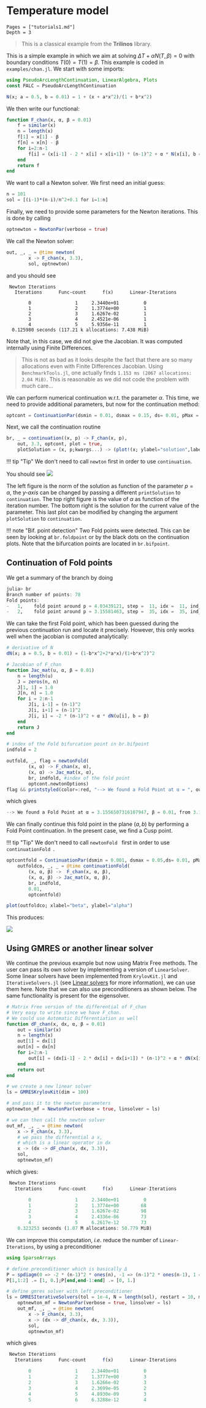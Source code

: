 # Temperature model

```@contents
Pages = ["tutorials1.md"]
Depth = 3
```

> This is a classical example from the **Trilinos** library.

This is a simple example in which we aim at solving $\Delta T+\alpha N(T,\beta)=0$ with boundary conditions $T(0) = T(1)=\beta$. This example is coded in `examples/chan.jl`. We start with some imports:

```julia
using PseudoArcLengthContinuation, LinearAlgebra, Plots
const PALC = PseudoArcLengthContinuation

N(x; a = 0.5, b = 0.01) = 1 + (x + a*x^2)/(1 + b*x^2)
```

We then write our functional:

```julia
function F_chan(x, α, β = 0.01)
	f = similar(x)
	n = length(x)
	f[1] = x[1] - β
	f[n] = x[n] - β
	for i=2:n-1
		f[i] = (x[i-1] - 2 * x[i] + x[i+1]) * (n-1)^2 + α * N(x[i], b = β)
	end
	return f
end
```
We want to call a Newton solver. We first need an initial guess:

```julia
n = 101
sol = [(i-1)*(n-i)/n^2+0.1 for i=1:n]
```

Finally, we need to provide some parameters for the Newton iterations. This is done by calling

```julia
optnewton = NewtonPar(verbose = true)
```

We call the Newton solver:

```julia
out, _, _ = @time newton(
		x -> F_chan(x, 3.3),
		sol, optnewton)
```
and you should see

```
 Newton Iterations 
   Iterations      Func-count      f(x)      Linear-Iterations

        0                1     2.3440e+01         0
        1                2     1.3774e+00         1
        2                3     1.6267e-02         1
        3                4     2.4521e-06         1
        4                5     5.9356e-11         1
  0.125980 seconds (117.21 k allocations: 7.438 MiB)
```

Note that, in this case, we did not give the Jacobian. It was computed internally using Finite Differences. 

> This is not as bad as it looks despite the fact that there are so many allocations even with Finite Differences Jacobian. Using `BenchmarkTools.jl`, one actually finds `1.153 ms (2067 allocations: 2.04 MiB)`. This is reasonable as we did not code the problem with much care...

We can perform numerical continuation w.r.t. the parameter $\alpha$. This time, we need to provide additional parameters, but now for the continuation method:

```julia
optcont = ContinuationPar(dsmin = 0.01, dsmax = 0.15, ds= 0.01, pMax = 4.1, newtonOptions = NewtonPar(tol = 1e-9))
```

Next, we call the continuation routine


```julia
br, _ = continuation((x, p) -> F_chan(x, p),
	out, 3.3, optcont, plot = true,
	plotSolution = (x, p;kwargs...) -> (plot!(x; ylabel="solution",label="",kwargs...)))
```

!!! tip "Tip"
    We don't need to call `newton` first in order to use `continuation`.

You should see
![](chan-ex.png)

The left figure is the norm of the solution as function of the parameter $p=\alpha$, the *y-axis* can be changed by passing a different `printSolution` to `continuation`. The top right figure is the value of $\alpha$ as function of the iteration number. The bottom right is the solution for the current value of the parameter. This last plot can be modified by changing the argument `plotSolution` to `continuation`.

!!! note "Bif. point detection"
    Two Fold points were detected. This can be seen by looking at `br.foldpoint` or by the black 	dots on the continuation plots. Note that the bifurcation points are located in `br.bifpoint`.


## Continuation of Fold points

We get a summary of the branch by doing

```julia
julia> br
Branch number of points: 78
Fold points:
-   1,    fold point around p ≈ 4.03439121, step =  11, idx =  11, ind_bif =   0
-   2,    fold point around p ≈ 3.15581463, step =  35, idx =  35, ind_bif =   0
```

We can take the first Fold point, which has been guessed during the previous continuation run and locate it precisely. However, this only works well when the jacobian is computed analytically:

```julia
# derivative of N
dN(x; a = 0.5, b = 0.01) = (1-b*x^2+2*a*x)/(1+b*x^2)^2

# Jacobian of F_chan
function Jac_mat(u, α, β = 0.01)
	n = length(u)
	J = zeros(n, n)
	J[1, 1] = 1.0
	J[n, n] = 1.0
	for i = 2:n-1
		J[i, i-1] = (n-1)^2
		J[i, i+1] = (n-1)^2
		J[i, i] = -2 * (n-1)^2 + α * dN(u[i], b = β)
	end
	return J
end

# index of the Fold bifurcation point in br.bifpoint
indfold = 2

outfold, _, flag = newtonFold(
		(x, α) -> F_chan(x, α),
		(x, α) -> Jac_mat(x, α),
		br, indfold, #index of the fold point
		optcont.newtonOptions)
flag && printstyled(color=:red, "--> We found a Fold Point at α = ", outfold.p, ", β = 0.01, from ", br.foldpoint[indfold].param, "\n")
```

which gives

```julia
--> We found a Fold Point at α = 3.1556507316107947, β = 0.01, from 3.155651011218501
```

We can finally continue this fold point in the plane $(a,b)$ by performing a Fold Point continuation. In the present case, we find a Cusp point.

!!! tip "Tip"
    We don't need to call `newtonFold ` first in order to use `continuationFold `.

```julia
optcontfold = ContinuationPar(dsmin = 0.001, dsmax = 0.05,ds= 0.01, pMax = 4.1, pMin = 0.)
	outfoldco, _, _ = @time continuationFold(
		(x, α, β) ->  F_chan(x, α, β),
		(x, α, β) -> Jac_mat(x, α, β),
		br, indfold,
		0.01,
		optcontfold)

plot(outfoldco; xlabel="beta", ylabel="alpha")
```

This produces:

![](chan-cusp.png)

## Using GMRES or another linear solver

We continue the previous example but now using Matrix Free methods. The user can pass its own solver by implementing a version of `LinearSolver`. Some linear solvers have been implemented from `KrylovKit.jl` and `IterativeSolvers.jl` (see [Linear solvers](@ref) for more information), we can use them here. Note that we can also use preconditioners as shown below. The same functionality is present for the eigensolver.

```julia
# Matrix Free version of the differential of F_chan
# Very easy to write since we have F_chan. 
# We could use Automatic Differentiation as well
function dF_chan(x, dx, α, β = 0.01)
	out = similar(x)
	n = length(x)
	out[1] = dx[1]
	out[n] = dx[n]
	for i=2:n-1
		out[i] = (dx[i-1] - 2 * dx[i] + dx[i+1]) * (n-1)^2 + α * dN(x[i], b = β) * dx[i]
	end
	return out
end

# we create a new linear solver
ls = GMRESKrylovKit(dim = 100)

# and pass it to the newton parameters
optnewton_mf = NewtonPar(verbose = true, linsolver = ls)

# we can then call the newton solver
out_mf, _, _ = @time newton(
	x -> F_chan(x, 3.3),
	# we pass the differential a x, 
	# which is a linear operator in dx
	x -> (dx -> dF_chan(x, dx, 3.3)),
	sol,
	optnewton_mf)
```

which gives:

```julia
 Newton Iterations 
   Iterations      Func-count      f(x)      Linear-Iterations

        0                1     2.3440e+01         0
        1                2     1.3774e+00        68
        2                3     1.6267e-02        98
        3                4     2.4336e-06        73
        4                5     6.2617e-12        73
	0.323253 seconds (1.07 M allocations: 50.779 MiB)
```

We can improve this computation, *i.e.* reduce the number of `Linear-Iterations`, by using a preconditioner

```julia
using SparseArrays

# define preconditioner which is basically Δ
P = spdiagm(0 => -2 * (n-1)^2 * ones(n), -1 => (n-1)^2 * ones(n-1), 1 => (n-1)^2 * ones(n-1))
P[1,1:2] .= [1, 0.];P[end,end-1:end] .= [0, 1.]

# define gmres solver with left preconditioner
ls = GMRESIterativeSolvers(tol = 1e-4, N = length(sol), restart = 10, maxiter = 10, Pl = lu(P))
	optnewton_mf = NewtonPar(verbose = true, linsolver = ls)
	out_mf, _, _ = @time newton(
		x -> F_chan(x, 3.3),
		x -> (dx -> dF_chan(x, dx, 3.3)),
		sol,
		optnewton_mf)
```

which gives

```julia
 Newton Iterations
   Iterations      Func-count      f(x)      Linear-Iterations

        0                1     2.3440e+01         0
        1                2     1.3777e+00         3
        2                3     1.6266e-02         3
        3                4     2.3699e-05         2
        4                5     4.8930e-09         3
        5                6     6.3288e-12         4
```

